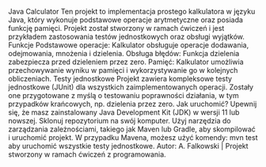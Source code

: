 Java Calculator
Ten projekt to implementacja prostego kalkulatora w języku Java, który wykonuje podstawowe operacje arytmetyczne oraz posiada funkcję pamięci. Projekt został stworzony w ramach ćwiczeń i jest przykładem zastosowania testów jednostkowych oraz obsługi wyjątków.
Funkcje
Podstawowe operacje: Kalkulator obsługuje operacje dodawania, odejmowania, mnożenia i dzielenia.
Obsługa błędów: Funkcja dzielenia zabezpiecza przed dzieleniem przez zero.
Pamięć: Kalkulator umożliwia przechowywanie wyniku w pamięci i wykorzystywanie go w kolejnych obliczeniach.
Testy jednostkowe
Projekt zawiera kompleksowe testy jednostkowe (JUnit) dla wszystkich zaimplementowanych operacji. Zostały one przygotowane z myślą o testowaniu poprawności działania, w tym przypadków krańcowych, np. dzielenia przez zero.
Jak uruchomić?
Upewnij się, że masz zainstalowany Java Development Kit (JDK) w wersji 11 lub nowszej.
Sklonuj repozytorium na swój komputer.
Użyj narzędzia do zarządzania zależnościami, takiego jak Maven lub Gradle, aby skompilować i uruchomić projekt. W przypadku Mavena, możesz użyć komendy: mvn test aby uruchomić wszystkie testy jednostkowe.
Autor: A. Falkowski | Projekt stworzony w ramach ćwiczeń z programowania.
